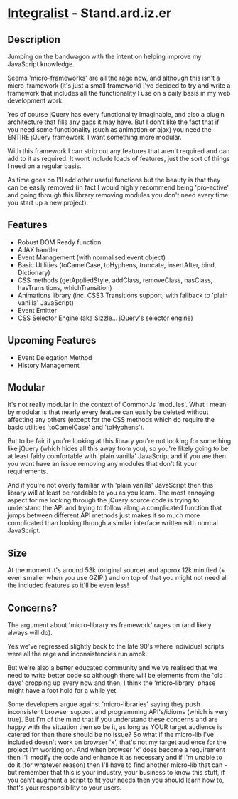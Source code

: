 [Integralist](http://www.integralist.co.uk/) - Stand.ard.iz.er
================================

Description
-----------

Jumping on the bandwagon with the intent on helping improve my JavaScript knowledge.

Seems 'micro-frameworks' are all the rage now, and although this isn't a micro-framework (it's just a small framework) I've decided to try and write a framework that includes all the functionality I use on a daily basis in my web development work.

Yes of course jQuery has every functionality imaginable, and also a plugin architecture that fills any gaps it may have. But I don't like the fact that if you need some functionality (such as animation or ajax) you need the ENTIRE jQuery framework. I want something more modular.

With this framework I can strip out any features that aren't required and can add to it as required. It wont include loads of features, just the sort of things I need on a regular basis.

As time goes on I'll add other useful functions but the beauty is that they can be easily removed (in fact I would highly recommend being 'pro-active' and going through this library removing modules you don't need every time you start up a new project).

Features
--------

* Robust DOM Ready function
* AJAX handler
* Event Management (with normalised event object)
* Basic Utilities (toCamelCase, toHyphens, truncate, insertAfter, bind, Dictionary)
* CSS methods (getAppliedStyle, addClass, removeClass, hasClass, hasTransitions, whichTransition)
* Animations library (inc. CSS3 Transitions support, with fallback to 'plain vanilla' JavaScript)
* Event Emitter
* CSS Selector Engine (aka Sizzle... jQuery's selector engine)

Upcoming Features
-----------------

* Event Delegation Method
* History Management

Modular
--------

It's not really modular in the context of CommonJs 'modules'. What I mean by modular is that nearly every feature can easily be deleted without affecting any others (except for the CSS methods which do require the basic utilities 'toCamelCase' and 'toHyphens'). 

But to be fair if you're looking at this library you're not looking for something like jQuery (which hides all this away from you), so you're likely going to be at least fairly comfortable with 'plain vanilla' JavaScript and if you are then you wont have an issue removing any modules that don't fit your requirements.

And if you're not overly familiar with 'plain vanilla' JavaScript then this library will at least be readable to you as you learn. The most annoying aspect for me looking through the jQuery source code is trying to understand the API and trying to follow along a complicated function that jumps between different API methods just makes it so much more complicated than looking through a similar interface written with normal JavaScript.

Size
-----
At the moment it's around 53k (original source) and approx 12k minified (+ even smaller when you use GZIP!) and on top of that you might not need all the included features so it'll be even less!

Concerns?
---------

The argument about 'micro-library vs framework' rages on (and likely always will do).

Yes we've regressed slightly back to the late 90's where individual scripts were all the rage and inconsistencies run amok.

But we're also a better educated community and we've realised that we need to write better code so although there will be elements from the 'old days' cropping up every now and then, I think the 'micro-library' phase might have a foot hold for a while yet.

Some developers argue against 'micro-libraries' saying they push inconsistent browser support and programming API's/idioms (which is very true). But I'm of the mind that if you understand these concerns and are happy with the situation then so be it, as long as YOUR target audience is catered for then there should be no issue? So what if the micro-lib I've included doesn't work on browser 'x', that's not my target audience for the project I'm working on. And when browser 'x' does become a requirement then I'll modify the code and enhance it as necessary and if I'm unable to do it (for whatever reason) then I'll have to find another micro-lib that can - but remember that this is your industry, your business to know this stuff, if you can't augment a script to fit your needs then you should learn how to, that's your responsibility to your users.